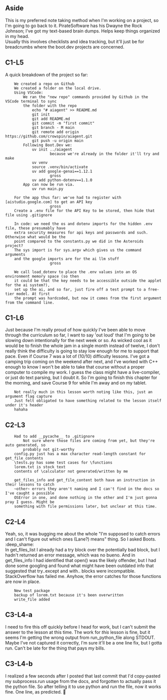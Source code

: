 ## Aside
This is my preferred note taking method when I'm working on a project, so I'm going to go back to it. PirateSoftware has his Dwayne the Rock Johnson; I've got my text-based brain dumps. Helps keep things organized in my head.  
Usually this involves checklists and idea tracking, but it'll just be for breadcrumbs where the boot.dev projects are concerned.

## C1-L5
A quick breakdown of the project so far:  
```
    We created a repo on Github  
    We created a folder on the local drive.  
    Using VSCode:  
        We ran the "new repo" commands provided by Github in the VSCode terminal to sync  
        the folder with the repo  
            echo "# aiagent" >> README.md  
            git init  
            git add README.md  
            git commit -m "first commit"  
            git branch - M main  
            git remote add origin https://github.com/crowspin/aiagent.git  
            git push -u origin main  
        Following Boot.Dev we:  
            uv init ../aiagent  
                    because we're already in the folder it'll try and make  
            uv venv  
            source .venv/bin/activate  
            uv add google-genai==1.12.1  
                    gross  
            uv add python-dotenv==1.1.0  
        App can now be run via.  
            uv run main.py  

    For the app thus far: we've had to register with [aistudio.google.com] to get an API key  
                    gross  
    Create a .env file for the API Key to be stored, then hide that file using .gitignore  

    In code: we need the os and dotenv imports for the hidden .env file, these presumably have  
    extra security measures for api keys and passwords and such. Otherwise what would be the  
    point compared to the constants.py we did in the Asteroids project?  
    The sys import is for sys.argv which gives us the command arguments  
    and the google imports are for the ai llm stuff  
                    gross  
        
    We call load_dotenv to place the .env values into an OS environment memory space (so then  
    it could be that the key needs to be accessible outside the applet for the ai system?),  
    set up the ai, and so far, just fire off a test prompt to a free-tier model. At first  
    the prompt was hardcoded, but now it comes from the first argument from the command line.  
```

## C1-L6
Just because I'm really proud of how quickly I've been able to move through the curriculum so far, I want to say 'out loud' that I'm going to be slowing down intentionally for the next week or so. As wicked cool as it would be to finish the whole jam in a single month instead of twelve, I don't really think the difficulty is going to stay low enough for me to support that pace. Even if Course 7 was a lot of (10/10) difficulty lessons. I've got a camping trip coming on the weekend after next, and I've worked with C++ enough to know I won't be able to take that course without a proper computer to compile my work. I guess the class might have a live-compiler, or just do text parsing, but I doubt it. So I'm going to finish this chapter for the morning, and save Course 9 for while I'm away and on my tablet. 
```
    Not really much in this lesson worth noting like this, just an argument flag capture
    Just felt obligated to have something related to the lesson itself under it's header
    hahaha
```

## C2-L3
```
    Had to add __pycache__ to .gitignore
        Not sure where those files are coming from yet, but they're auto generated, so
        probably not git-worthy
    config.py just has a max character read-length constant for get_file_contents
    \tests.py has some test cases for \functions
    lorem.txt is stock text
    contents of \calculator not generated/written by me

    get_files_info and get_file_content both have an instruction in their lessons to catch  
    ~other~ errors they aren't naming and I can't find in the docs so I've caught a possible  
    OSError in one, and done nothing in the other and I'm just gonna pray I guess. Might be  
    something with file permissions later, but unclear at this time.
```

## C2-L4
Yeah, so, it was bugging me about the whole "I'm supposed to catch errors and I can't figure out which ones (Lane?) means" thing. So I asked Boots. :deep_shame:  
In get_files_list I already had a try block over the potentially bad block, but I hadn't returned an error message, which was no bueno. And in get_files_info I had identified that open() was the likely offender, but I had done some googling and found what might have been outdated info that suggested that try..except and with.. blocks were incompatible. StackOverflow has failed me.
Anyhow, the error catches for those functions are now in place.
```
    New test package
    backup of lorem.txt because it's been overwritten
    write_file added
```

## C3-L4-a
I need to fire this off quickly before I head for work, but I can't submit the answer to the lesson at this time. The work for *this* lesson is fine, but it seems I'm getting the wrong output from run_python_file along STDOUT. Maybe I've not captured it correctly, I'm sure it'll be a one line fix, but I gotta run. Can't be late for the thing that pays my bills.

## C3-L4-b
I realized a few seconds after I posted that last commit that I'd copy-pasted my subprocess.run usage from the docs, and forgotten to actually pass it the python file. So after telling it to use python and run the file, now it works fine. One line, as predicted. :facepalm: